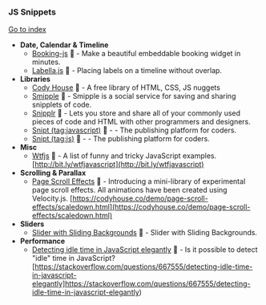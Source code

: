 ### JS Snippets
[Go to index](https://github.com/cdleon/awesome-front-end#index)
- **Date, Calendar & Timeline**
  * [Booking-js](https://github.com/timekit-io/booking-js) :gift_heart: - Make a beautiful embeddable booking widget in minutes.
  * [Labella.js](https://github.com/twitter/labella.js) :gift_heart: - Placing labels on a timeline without overlap.
- **Libraries**
  * [Cody House](https://codyhouse.co/) :rainbow: - A free library of HTML, CSS, JS nuggets
  * [Smipple](http://www.smipple.net/lang/js) :gift_heart: - Smipple is a social service for saving and sharing snipplets of code.
  * [Snipplr](http://snipplr.com/) :gift_heart: - Lets you store and share all of your commonly used pieces of code and HTML with other programmers and designers.
  * [Snipt (tag:javascript)](https://snipt.net/public/tag/javascript/) :gift_heart: -  - The publishing platform for coders.
  * [Snipt (tag:js)](https://snipt.net/public/tag/js/) :gift_heart: -  - The publishing platform for coders.
- **Misc**
  * [Wtfjs](https://github.com/denysdovhan/wtfjs) :gift_heart: - A list of funny and tricky JavaScript examples. [http://bit.ly/wtfjavascript](http://bit.ly/wtfjavascript)
- **Scrolling & Parallax**
  * [Page Scroll Effects](https://github.com/CodyHouse/page-scroll-effects) :gift_heart: - Introducing a mini-library of experimental page scroll effects. All animations have been created using Velocity.js. [https://codyhouse.co/demo/page-scroll-effects/scaledown.html](https://codyhouse.co/demo/page-scroll-effects/scaledown.html)
- **Sliders**
  * [Slider with Sliding Backgrounds](https://css-tricks.com/slider-with-sliding-backgrounds/) :gift_heart: - Slider with Sliding Backgrounds.
- **Performance**
  * [Detecting idle time in JavaScript elegantly](https://stackoverflow.com/questions/667555/detecting-idle-time-in-javascript-elegantly) :gift_heart: - Is it possible to detect "idle" time in JavaScript? [https://stackoverflow.com/questions/667555/detecting-idle-time-in-javascript-elegantly]https://stackoverflow.com/questions/667555/detecting-idle-time-in-javascript-elegantly)
